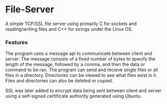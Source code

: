 # File-Server
A simple TCP/SSL file server using primarily C for sockets and reading/writing files and C++ for strings under the Linux OS.
### Features
The program uses a message api to communicate between client and server. The message consists of a fixed number of bytes to specify the length of the message, followed by a comma, and then the data or command to be ran. The program can send and recieve single files or all files in a directory. Directories can be viewed to see what files exist in it. Files and directories can also be deleted or copied.  

SSL was later added to encrypt data being sent between client and server using a self-signed certificate authority generated using Ubuntu.

